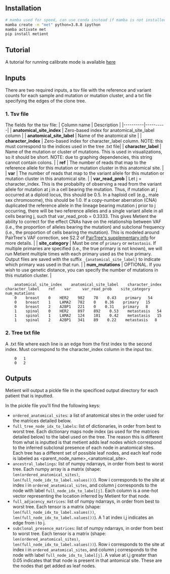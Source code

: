 

## Installation


```bash
# mamba used for speed, can use conda instead if mamba is not installed
mamba create -n "met" python=3.8.8 ipython
mamba activate met
pip install metient
```

## Tutorial
A tutorial for running calibrate mode is available [here](https://github.com/divyakoyy/metient/blob/main/metient_calibrate_tutorial.ipynb)


## Inputs
There are two required inputs, a tsv file with the reference and variant counts for each sample and mutation or mutation cluster, and a txt file specifying the edges of the clone tree.

### 1. **Tsv file**
The fields for the tsv file:
| Column name | Description |
|----------|----------|
| **anatomical_site_index** | Zero-based index for anatomical_site_label column | 
| **anatomical_site_label** | Name of the anatomical site |
| **character_index** | Zero-based index for character_label column. NOTE: this must correspond to the indices used in the tree .txt file|
| **character_label** | Name of the mutation or cluster of mutations. This is used in visualizations, so it should be short. NOTE: due to graphing dependencies, this string cannot contain colons. |
| **ref** | The number of reads that map to the reference allele for this mutation or mutation cluster in this anatomical site. |
| **var** | The number of reads that map to the variant allele for this mutation or mutation cluster in this anatomical site. |
| **var_read_prob** | Let j = character_index. This is the probabilty of observing a read from the variant allele for mutation at j in a cell bearing the mutation. Thus, if mutation at j occurred at a diploid locus, this should be 0.5. In a haploid cell (e.g., male sex chromosome), this should be 1.0. If a copy-number aberration (CNA) duplicated the reference allele in the lineage bearing mutation j prior to j occurring, there will be two reference alleles and a single variant allele in all cells bearing j, such that var_read_prob = 0.3333. This gives Metient the ability to correct for the effect CNAs have on the relationship between VAF (i.e., the proportion of alleles bearing the mutation) and subclonal frequency (i.e., the proportion of cells bearing the mutation). This is modeled around PairTree's VAF correction, see S2.2 of [PairTree's supplementary info](https://aacr.silverchair-cdn.com/aacr/content_public/journal/bloodcancerdiscov/3/3/10.1158_2643-3230.bcd-21-0092/9/bcd-21-0092_supplementary_information_suppsm_sf1-sf21.pdf?Expires=1709221974&Signature=dJH6~Dg-6gEb-S88i0wDGW28QZn16keQj34Vo2tAvJL2cUJrQo48afpHPp-a2zAwQa~ET6SDgw3hb3ITacB06GDUc3GYCdCgYtfPMjFGwygFj-Q9xf-c44VAvwiyliwsBXK1shZmURlFMwSjzkwRwasuWu50sMNmeJSoVyX3nQ-rRBlK93aDR5s9c0l-p4aGvTi6QmfKJPsxXaHB4Lz5yXSl3Xd~JPK-Y~ltC14epDRb~MiSPWUFCAiYetUXcQ7J7vd6b4XQKT9PnYkjQtUq55tLSoUkOGe5JkJ32NXCeoT~l-XD97pCeDYVDOYzAuOkAG0tDYrPebEh2TGTA3fnbA__&Key-Pair-Id=APKAIE5G5CRDK6RD3PGA) for more details. |
| **site_category** | Must be one of `primary` or `metastasis`. If multiple primaries are specified (i.e., the true primary is not known), we will run Metient multiple times with each primary used as the true primary. Output files are saved with the suffix `_{anatomical_site_label}` to indicate which primary was used in that run. |
| **num_mutations** | OPTIONAL. If you wish to use genetic distance, you can specify the number of mutations in this mutation cluster. |

        anatomical_site_index    anatomical_site_label    character_index    character_label    ref    var     var_read_prob    site_category    num_mutations
        0    breast    0    HER2    982    78    0.43    primary   54 
        0    breast    1    LAMA2   782    0    0.36    primary   15
        0    breast    2    A2BP1   221    0    0.31    primary   8
        1    spinal    0    HER2    897    892    0.53    metastasis   54 
        1    spinal    1    LAMA2   124    101    0.42    metastasis   15
        1    spinal    2    A2BP1   341    89    0.22    metastasis   8
        
### 2. **Tree txt file**
A .txt file where each line is an edge from the first index to the second index. Must correspond to the character_index column in the input tsv. 

        0   1
        0   2


## Outputs

Metient will output a pickle file in the specificed output directory for each patient that is inputted. 

In the pickle file you'll find the following keys:
* `ordered_anatomical_sites`: a list of anatomical sites in the order used for the matrices detailed below.
* `full_tree_node_idx_to_labels`: list of dictionaries, in order from best to worst tree. Each dictionary maps node index (as used for the matrices detailed below) to the label used on the tree. The reason this is different from what is inputted is that metient adds leaf nodes which correspond to the inferred subclonal presence of each node in anatomical sites. Each tree has a different set of possible leaf nodes, and each leaf node is labeled as <parent_node_name>_<anatomical_site>.
* `ancestral_labelings`: list of numpy ndarrays, in order from best to worst tree. Each numpy array is a matrix (shape: `len(ordered_anatomical_sites)`, `len(full_node_idx_to_label.values())`). Row i corresponds to the site at index i in `ordered_anatomical_sites`, and column j corresponds to the node with label `full_node_idx_to_label[j]`. Each column is a one-hot vector representing the location inferred by Metient for that node.
* `full_adjacency_matrices`: list of numpy ndarrays, in order from best to worst tree. Each tensor is a matrix (shape: `len(full_node_idx_to_label.values())`, `len(full_node_idx_to_label.values())`). A 1 at index i,j indicates an edge from i to j.
* `subclonal_presence_matrices`: list of numpy ndarrays, in order from best to worst tree. Each tensor is a matrix (shape: `len(ordered_anatomical_sites)`, `len(full_node_idx_to_label.values())`). Row i corresponds to the site at index i in `ordered_anatomical_sites`, and column j corresponds to the node with label `full_node_idx_to_label[j]`. A value at i,j greater than 0.05 indicates that that node is present in that antomical site. These are the nodes that get added as leaf nodes.
